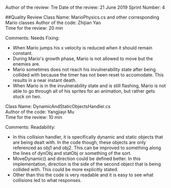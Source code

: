 Author of the review: Tre
Date of the review: 21 June 2019
Sprint Number: 4

##Quality Review
Class Name: MarioPhysics.cs and other corresponding Mario classes
Author of the code: Zhijian Yao  
Time for the review: 20 min

Comments:
Needs Fixing:  
- When Mario jumps his x velocity is reduced when it should remain constant. 
- During Mario's growth phase, Mario is not allowed to move but the enemies are.
- Mario sometimes does not reach his invulnerability state after being collided with because the timer has not been reset to accomodate. This results in a near instant death.
- When Mario is in the invulnerability state and is still flashing, Mario is not able to go through all of his sprites for an animation, but rather gets stuck on two.

Class Name: DynamicAndStaticObjectsHandler.cs  
Author of the code: Yangjiayi Mu  
Time for the review: 10 min  

Comments:
Readability:   
- In this collision handler, it is specifically dynamic and static objects that are being dealt with. In the code though, these objects are only referenced as obj1 and obj2. This can be improved to something along the lines of dynObj and statObj or something of the sort.  
- MoveDynamic() and direction could be defined better. In this implementation, direction is the side of the second object that is being collided with. This could be more explicitly stated.  
- Other than this the code is very readable and it is easy to see what collisions led to what responses.


